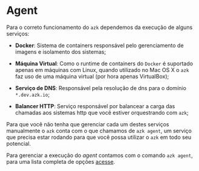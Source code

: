 # Agent

Para o correto funcionamento do `azk` dependemos da execução de alguns serviços:

* **Docker**: Sistema de containers responsável pelo gerenciamento de imagens e isolamento dos sistemas;

* **Máquina Virtual**: Como o runtime de containers do `Docker` é suportado apenas em máquinas com Linux, quando utilizado no Mac OS X o `azk` faz uso de uma máquina virtual (por hora apenas VirtualBox);

* **Serviço de DNS**: Responsável pela resolução de dns para o domínio `*.dev.azk.io`;

* **Balancer HTTP**: Serviço responsável por balancear a carga das chamadas aos sistemas http que você estiver orquestrando com `azk`;

Para que você não tenha que gerenciar cada um destes serviços manualmente o `azk` conta com o que chamamos de `azk agent`, um serviço que precisa estar rodando para que você possa utilizar o `azk` em todo seu potencial.

Para gerenciar a execução do _agent_ contamos com o comando `azk agent`, para uma lista completa de opções [acesse](../reference/cli/agent.md).
